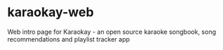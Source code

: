 # karaokay-web
Web intro page for Karaokay - an open source karaoke songbook, song recommendations and playlist tracker app
